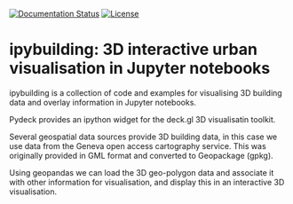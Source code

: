 [![Documentation Status](https://readthedocs.org/projects/ipybuilding/badge/?version=latest)](https://ipybuilding.readthedocs.io/en/latest/?badge=latest)
[![License](https://img.shields.io/badge/License-BSD_3--Clause-blue.svg)](https://opensource.org/licenses/BSD-3-Clause)

# ipybuilding: 3D interactive urban visualisation in Jupyter notebooks

ipybuilding is a collection of code and examples for visualising 3D building data and overlay information in Jupyter notebooks.

Pydeck provides an ipython widget for the deck.gl 3D visualisatin toolkit. 

Several geospatial data sources provide 3D building data, in this case we use data from the Geneva open access cartography service. This was originally provided in GML format and converted to Geopackage (gpkg).

Using geopandas we can load the 3D geo-polygon data and associate it with other information for visualisation, and display this in an interactive 3D visualisation.
